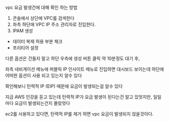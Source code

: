 vpc 요금 발생건에 대해 확인 하는 방법

1. 콘솔에서 상단에 VPC를 검색한다
2. 좌측 하단에 VPC IP 주소 관리자로 진입한다.
3. IPAM 생성
 - 데이터 복제 허용 부분 체크
 - 프리티어 설정

다른 옵션은 건들지 말고 하단 우측에 생성 버튼 클릭
약 10분정도 대기 후,

좌측 네비게이션 메뉴에 퍼블릭 IP 인사이트 메뉴로
진입하면 대시보드 보이는데 하단에 어떠한 옵션이
사용 되고 있는지 알수 있다

확인해보니 탄력적 IP (EIP) 때문에 요금이 발생되는걸 알수 있다

지금 AWS 인강을 듣고 있는데 탄력적 IP가 요금 발생이 된다는건
알고 있엇지만, 일일 마다 요금이 발생되는건지 몰랐엇다

ec2를 사용하고 있다면, 탄력적 IP를 제거 하면 vpc 요금이 발생되지
않을것이다.

